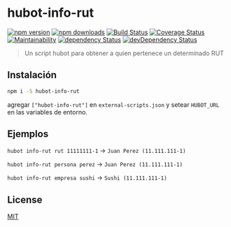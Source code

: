 # hubot-info-rut

[![npm version](https://img.shields.io/npm/v/hubot-info-rut.svg)](https://www.npmjs.com/package/hubot-info-rut)
[![npm downloads](https://img.shields.io/npm/dm/hubot-info-rut.svg)](https://www.npmjs.com/package/hubot-info-rut)
[![Build Status](https://travis-ci.org/lgaticaq/hubot-info-rut.svg?branch=master)](https://travis-ci.org/lgaticaq/hubot-info-rut)
[![Coverage Status](https://coveralls.io/repos/github/lgaticaq/hubot-info-rut/badge.svg?branch=master)](https://coveralls.io/github/lgaticaq/hubot-info-rut?branch=master)
[![Maintainability](https://api.codeclimate.com/v1/badges/aa1fd59f706e5065cfd4/maintainability)](https://codeclimate.com/github/lgaticaq/hubot-info-rut/maintainability)
[![dependency Status](https://img.shields.io/david/lgaticaq/hubot-info-rut.svg)](https://david-dm.org/lgaticaq/hubot-info-rut#info=dependencies)
[![devDependency Status](https://img.shields.io/david/dev/lgaticaq/hubot-info-rut.svg)](https://david-dm.org/lgaticaq/hubot-info-rut#info=devDependencies)

> Un script hubot para obtener a quien pertenece un determinado RUT

## Instalación

```bash
npm i -S hubot-info-rut
```

agregar `["hubot-info-rut"]` en `external-scripts.json` y setear `HUBOT_URL` en las variables de entorno.

## Ejemplos

`hubot info-rut rut 11111111-1` -> `Juan Perez (11.111.111-1)`

`hubot info-rut persona perez` -> `Juan Perez (11.111.111-1)`

`hubot info-rut empresa sushi` -> `Sushi (11.111.111-1)`

## License

[MIT](https://tldrlegal.com/license/mit-license)
